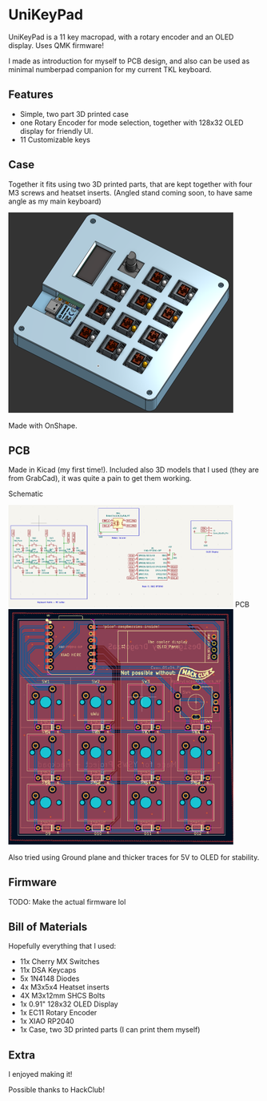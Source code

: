 # UniKeyPad
UniKeyPad is a 11 key macropad, with a rotary encoder and an OLED display. Uses QMK firmware!

I made as introduction for myself to PCB design, and also can be used as minimal numberpad companion for my current TKL keyboard.

## Features
- Simple, two part 3D printed case
- one Rotary Encoder for mode selection, together with 128x32 OLED display for friendly UI.
- 11 Customizable keys

## Case

Together it fits using two 3D printed parts, that are kept together with four M3 screws and heatset inserts.
(Angled stand coming soon, to have same angle as my main keyboard)


<img src=assets/onshape.png alt="CAD" width="450"/>

Made with OnShape.

## PCB

Made in Kicad (my first time!). Included also 3D models that I used (they are from GrabCad), it was quite a pain to get them working.

Schematic

<img src=assets/schematic.png alt="Schematic" width="450"/>
PCB

<img src=assets/pcb_design.png alt="PCB Design" width="450"/>

Also tried using Ground plane and thicker traces for 5V to OLED for stability.

## Firmware
TODO: Make the actual firmware lol

## Bill of Materials
Hopefully everything that I used:


- 11x Cherry MX Switches
- 11x DSA Keycaps
- 5x 1N4148 Diodes
- 4x M3x5x4 Heatset inserts
- 4X M3x12mm SHCS Bolts
- 1x 0.91" 128x32 OLED Display
- 1x EC11 Rotary Encoder
- 1x XIAO RP2040
- 1x Case, two 3D printed parts (I can print them myself)

## Extra
I enjoyed making it!

Possible thanks to HackClub!

